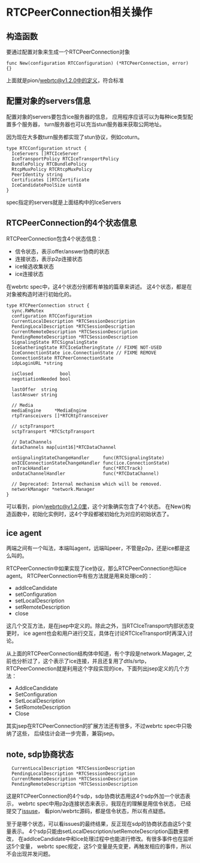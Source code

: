 # RTCPeerConnection相关操作

## 构造函数

要通过配置对象来生成一个RTCPeerConnection对象

    func New(configuration RTCConfiguration) (*RTCPeerConnection, error) {}

上面就是pion/webrtc@v1.2.0中的定义，符合标准

## 配置对象的servers信息

配置对象的servers要包含ice服务器的信息，
应用程序应该可以为每种ice类型配置多个服务器，
turn服务器也可以充当stun服务器来获取公网地址。

因为现在大多数turn服务都实现了stun协议，例如coturn。

    type RTCConfiguration struct {
      IceServers []RTCIceServer
      IceTransportPolicy RTCIceTransportPolicy
      BundlePolicy RTCBundlePolicy
      RtcpMuxPolicy RTCRtcpMuxPolicy
      PeerIdentity string
      Certificates []RTCCertificate
      IceCandidatePoolSize uint8
    }

spec指定的servers就是上面结构中的IceServers

## RTCPeerConnection的4个状态信息

RTCPeerConnection包含4个状态信息：

- 信令状态，表示offer/answer协商的状态
- 连接状态，表示p2p连接状态
- ice候选收集状态
- ice连接状态

在webrtc spec中，这4个状态分别都有单独的篇章来讲述。
这4个状态，都是在对象被构造时进行初始化的。

    type RTCPeerConnection struct {
      sync.RWMutex
      configuration RTCConfiguration
      CurrentLocalDescription *RTCSessionDescription
      PendingLocalDescription *RTCSessionDescription
      CurrentRemoteDescription *RTCSessionDescription
      PendingRemoteDescription *RTCSessionDescription
      SignalingState RTCSignalingState
      IceGatheringState RTCIceGatheringState // FIXME NOT-USED
      IceConnectionState ice.ConnectionState // FIXME REMOVE
      ConnectionState RTCPeerConnectionState
      idpLoginURL *string

      isClosed          bool
      negotiationNeeded bool

      lastOffer  string
      lastAnswer string

      // Media
      mediaEngine     *MediaEngine
      rtpTransceivers []*RTCRtpTransceiver

      // sctpTransport
      sctpTransport *RTCSctpTransport

      // DataChannels
      dataChannels map[uint16]*RTCDataChannel

      onSignalingStateChangeHandler     func(RTCSignalingState)
      onICEConnectionStateChangeHandler func(ice.ConnectionState)
      onTrackHandler                    func(*RTCTrack)
      onDataChannelHandler              func(*RTCDataChannel)

      // Deprecated: Internal mechanism which will be removed.
      networkManager *network.Manager
    }

可以看到，pion/webrtc@v1.2.0里，这个对象确实包含了4个状态。
在New()构造函数中，初始化实例时，这4个字段都被初始化为对应的初始状态了。

## ice agent

两端之间有一个叫法，本端叫agent，远端叫peer，不管是p2p，还是ice都是这么叫的。

RTCPeerConnectin中如果实现了ice协议，那么RTCPeerConnection也叫ice agent。
RTCPeerConnection中有些方法就是用来处理ice的：

- addIceCandidate
- setConfiguration
- setLocalDescription
- setRemoteDescription
- close

这几个交互方法，是在jsep中定义的。除此之外，当RTCIceTransport内部状态变更时，
ice agent也会和用户进行交互，具体在讨论RTCIceTransport时再深入讨论。

从上面的RTCPeerConnection结构体中知道，有个字段是network.Magager,
之前也分析过了，这个表示了ice连接，并且还复用了dtls/srtp，
RTCPeerConnection就是利用这个字段实现的ice，下面列出jsep定义的几个方法：

- AddIceCandidate
- SetConfiguration
- SetLocalDescription
- SetRomoteDescription
- Close

其实jsep在RTCPeerConnection的扩展方法还有很多，不过webrtc spec中只吸纳了这些，
后续估计会进一步完善，兼容jsep。

## note, sdp协商状态

      CurrentLocalDescription *RTCSessionDescription
      PendingLocalDescription *RTCSessionDescription
      CurrentRemoteDescription *RTCSessionDescription
      PendingRemoteDescription *RTCSessionDescription

这是RTCPeerConnection的4个sdp，sdp协商状态用这4个sdp外加一个状态表示，
webrtc spec中用p2p连接状态来表示，我现在的理解是用信令状态，
已经提交了[issuse](https://github.com/w3c/webrtc-pc/issues/2430)，
看pion/webrtc源码，都是信令状态，所以有点疑惑。

至于是哪个状态，可以看issues的最终结果，反正现在sdp的协商状态由这5个变量表示。
4个sdp只能由setLocalDescription/setRemoteDescription函数来修改，
在addIceCandidate中和ice处理过程中也能进行修改。有很多事件也在监听这5个变量，
webrtc spec规定，这5个变量是先变更，再触发相应的事件，所以不会出现并发问题。
